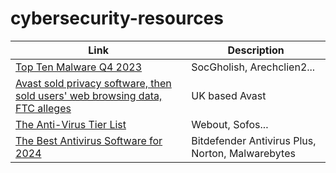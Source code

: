 # cybersecurity-resources

| Link | Description |
|------|-------------|
| [Top Ten Malware Q4 2023](https://www.cisecurity.org/insights/blog/top-10-malware-q4-2023) | SocGholish, Arechclien2... |
| [Avast sold privacy software, then sold users' web browsing data, FTC alleges](https://www.cbsnews.com/news/ftc-avast-browsing-data-privacy/) | UK based Avast |
| [The Anti-Virus Tier List](https://www.youtube.com/watch?app=desktop&v=xKrHWM1VeFQ) | Webout, Sofos... |
| [The Best Antivirus Software for 2024](https://www.pcmag.com/picks/the-best-antivirus-protection) | Bitdefender Antivirus Plus, Norton, Malwarebytes |
